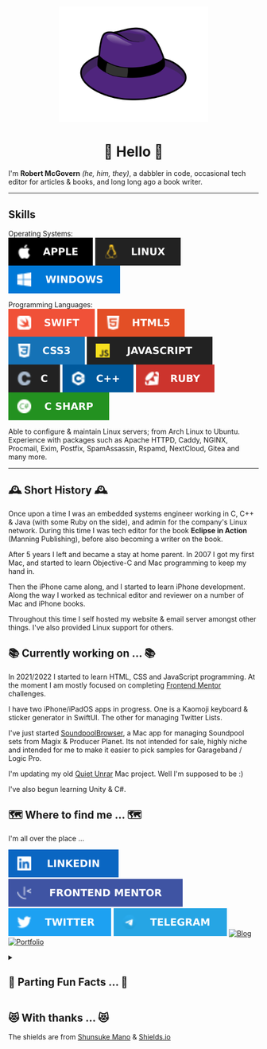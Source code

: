 <p align="middle">
<img src="images/purple_fedora.svg" width="300px" aria-hidden="true" alt="Purple Fedora" />
</p>

<h1 align="middle">👋 Hello 👋</h1>

I'm **Robert McGovern** _(he, him, they)_, a dabbler in code, occasional tech editor for articles & books, and long long ago a book writer.

---
## Skills

<p>
Operating Systems: <br/>
<img src="images/apple.svg" style='vertical-align:middle' aria-label="Apple macOS">
<img src="images/linux.svg" style='vertical-align:middle' aria-label="Linux">
<img src="images/windows.svg" style='vertical-align:middle' aria-label="Microsoft Windows">
</p>

<p>
Programming Languages: <br/>
<img src="images/swift.svg" style='vertical-align:middle' aria-label="Swift">
<img src="images/html5.svg" style='vertical-align:middle' aria-label="HTML 5">
<img src="images/css3.svg" style='vertical-align:middle' aria-label="CSS 3">
<img src="images/javascript.svg" style='vertical-align:middle' aria-label="JavaScript">
<img src="images/c.svg" style='vertical-align:middle' aria-label="C">
<img src="images/c++.svg" style='vertical-align:middle' aria-label="C++">
<img src="images/ruby.svg" style='vertical-align:middle' aria-label="Ruby">
<img src="images/csharp.svg" style='vertical-align:middle' aria-label="C Sharp">

</p>

Able to configure & maintain Linux servers; from Arch Linux to Ubuntu. Experience with packages such as Apache HTTPD, Caddy, NGINX, Procmail, Exim, Postfix, SpamAssassin, Rspamd, NextCloud, Gitea and many more.

---

## 🕰️ Short History 🕰️

Once upon a time I was an embedded systems engineer working in C, C++ & Java (with some Ruby on the side), and admin for the company's Linux network. During this time I was tech editor for the book **Eclipse in Action** (Manning Publishing), before also becoming a writer on the book.

After 5 years I left and became a stay at home parent. In 2007 I got my first Mac, and started to learn Objective-C and Mac programming to keep my hand in.

Then the iPhone came along, and I started to learn iPhone development. Along the way I worked as technical editor and reviewer on a number of Mac and iPhone books.

Throughout this time I self hosted my website & email server amongst other things. I've also provided Linux support for others.

## 📚 Currently working on ... 📚

In 2021/2022 I started to learn HTML, CSS and JavaScript programming. At the moment I am mostly focused on completing [Frontend Mentor](https://www.frontendmentor.io/profile/tarasis) challenges.

I have two iPhone/iPadOS apps in progress. One is a Kaomoji keyboard & sticker generator in SwiftUI. The other for managing Twitter Lists.

I've just started [SoundpoolBrowser](https://github.com/tarasis/SoundpoolBrowser), a Mac app for managing Soundpool sets from Magix & Producer Planet. Its not intended for sale, highly niche and intended for me to make it easier to pick samples for Garageband / Logic Pro.

I'm updating my old [Quiet Unrar](https://github.com/tarasis/QuietUnrar) Mac project. Well I'm supposed to be :)

I've also begun learning Unity & C#.

## 🗺️ Where to find me ... 🗺️

I'm all over the place ...

[![LinkedIn](images/linkedin.svg)](https://www.linkedin.com/in/robertmcgovern/) [![FrontendMentor](images/frontendmentor.svg)](https://www.frontendmentor.io/profile/tarasis) [![Twitter](images/twitter.svg)](https://www.twitter.com/tarasis) [![Telegram](images/telegram.svg)](https://t.me/duemoko) [![Blog](https://img.shields.io/badge/-%20%20BLOG%20%20-blueviolet?style=for-the-badge)](https://tarasis.net) [![Portfolio](https://img.shields.io/badge/-%20%20Portfolio%20%20-blueviolet?style=for-the-badge)](https://rmcg.dev)



<!-- <p>
<img src="images/linkedin.svg" style='vertical-align:middle'> - [Robert McGovern](https://www.linkedin.com/in/robertmcgovern/)
</p> -->

<details><summary><h2>🤪 Parting Fun Facts ... 🤪</h2></summary>
<p>

### Why **Tarasis**?

It was a D&D character name I made up for a bard thief back in 89/90 when I was 13 or 14. Years later I discovered that it was the original name of the Roman Emperor [Zeno](https://en.wikipedia.org/wiki/Zeno_(emperor)), that it was the [name](http://www.tarasiselectric.com) of an electric company in the United States of America and the [surname](https://en.wikipedia.org/wiki/Konstantinos_Tarasis) of a Greek footballer & manager.

When I can't get `tarasis` as a username, then I use `duemoko`.

### Why a purple fedora?

I love the colour purple, and I often wear a black fedora.</p>
</details>

## 😻 With thanks ... 😻

The shields are from [Shunsuke Mano](https://github.com/progfay/shields-with-icon) & [Shields.io](https://shields.io/)

<!-- **tarasis/tarasis** is a ✨ _special_ ✨ repository because its `README.md` (this file) appears on your GitHub profile.

Here are some ideas to get you started:

- 🔭 I’m currently working on ...
- 🌱 I’m currently learning ...
- 👯 I’m looking to collaborate on ...
- 🤔 I’m looking for help with ...
- 💬 Ask me about ...
- 📫 How to reach me: ...
- 😄 Pronouns: ...
- ⚡ Fun fact: ... -->
